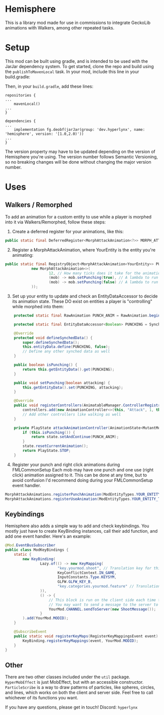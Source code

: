 # Hemisphere
This is a library mod made for use in commissions to integrate GeckoLib animations with Walkers, among other repeated tasks.

# Setup
This mod can be built using gradle, and is intended to be used with the JarJar dependency system.
To get started, clone the repo and build using the `publishToMavenLocal` task. In your mod, include this line in your build.gradle:

Then, in your `build.gradle`, add these lines:
```
repositories {
...
    mavenLocal()
...
}

dependencies {
...
    implementation fg.deobf(jarJar(group: 'dev.hyperlynx', name: 'hemisphere', version: '[1.0,2.0)'))
...
}
```

The version property may have to be updated depending on the version of Hemisphere you're using. The version number follows Semantic Versioning, so no breaking changes will be done without changing the major version number.

# Uses

## Walkers / Remorphed
To add an animation for a custom entity to use while a player is morphed into it via Walkers/Remorphed, follow these steps:

1. Create a deferred register for your animations, like this:
```java
public static final DeferredRegister<MorphAttackAnimation<?>> MORPH_ATTACK_ANIMATIONS = MorphAttackAnimations.makeDeferredRegister("your_modid");
```

2. Register a MorphAttackAnimation<YourEntity>, where YourEntity is the entity you're animating:
```java
public static final RegistryObject<MorphAttackAnimation<YourEntity>> PUNCH = MORPH_ATTACK_ANIMATIONS.register("punch", () ->
            new MorphAttackAnimation<>(
                    12, // How many ticks does it take for the animation to complete?
                    (mob) -> mob.setPunching(true), // A lambda to run to trigger the animation to start
                    (mob) -> mob.setPunching(false) // A lambda to run to trigger the animation to end
            ));
```

3. Set up your entity to update and check an EntityDataAccessor to decide its animation state. These DO exist on entities a player is "controlling" while morphed into them:
```java
    protected static final RawAnimation PUNCH_ANIM = RawAnimation.begin().thenPlay("attack");

    protected static final EntityDataAccessor<Boolean> PUNCHING = SynchedEntityData.defineId(MutantMom.class, EntityDataSerializers.BOOLEAN);

    @Override
    protected void defineSynchedData() {
        super.defineSynchedData();
        this.entityData.define(PUNCHING, false);
        // Define any other synched data as well
    }

    public boolean isPunching() {
        return this.getEntityData().get(PUNCHING);
    }

    public void setPunching(boolean attacking) {
        this.getEntityData().set(PUNCHING, attacking);
    }

    @Override
    public void registerControllers(AnimatableManager.ControllerRegistrar controllers) {
        controllers.add(new AnimationController<>(this, "Attack", 1, this::attackAnimationController));
        // Add other controllers like walking as well
    }

    private PlayState attackAnimationController(AnimationState<MutantMom> state) {
        if (this.isPunching()) {
            return state.setAndContinue(PUNCH_ANIM);
        }
        state.resetCurrentAnimation();
        return PlayState.STOP;
    }
```

4. Register your punch and right click animations during FMLCommonSetup
Each mob may have one punch and one use (right click) animation assigned to it. This can be done at any time, but to avoid confusion I'd recommend doing during your FMLCommonSetup event handler.
```java
MorphAttackAnimations.registerPunchAnimation(ModEntityTypes.YOUR_ENTITY_TYPE.get(), PUNCH.getId());
MorphAttackAnimations.registerUseAnimation(ModEntityTypes.YOUR_ENTITY_TYPE.get(), USE.getId());
```

## Keybindings
Hemisphere also adds a simple way to add and check keybindings. You mostly just have to create KeyBinding instances, call their add function, and add one event handler. Here's an example:
```java
@Mod.EventBusSubscriber
public class ModKeyBindings {
    static {
        new KeyBinding(
                Lazy.of(() -> new KeyMapping(
                        "key.yourmod.shoot", // Translation key for this entry in the controls menu
                        KeyConflictContext.IN_GAME,
                        InputConstants.Type.KEYSYM,
                        GLFW.GLFW_KEY_B,
                        "key.categories.yourmod.feature" // Translation key for the category that your key goes into
                )),
                () -> {
                    // This block is run on the client side each time the key is pressed.
                    // You may want to send a message to the server to affect the state of the game.
                    YourMod.CHANNEL.sendToServer(new ShootMessage());
                }
        ).add(YourMod.MODID);
    }

    @SubscribeEvent
    public static void registerKeyMaps(RegisterKeyMappingsEvent event) {
        KeyBinding.registerKeyMappings(event, YourMod.MODID);
    }
}
```

## Other
There are two other classes included under the `util` package.
`HyperMobEffect` is just MobEffect, but with an accessible constructor.
`ParticleScribe` is a way to draw patterns of particles, like spheres, circles, and lines, which works on both the client and server side. Feel free to call whichever of its functions you want.

If you have any questions, please get in touch!
Discord: `hyperlynx`